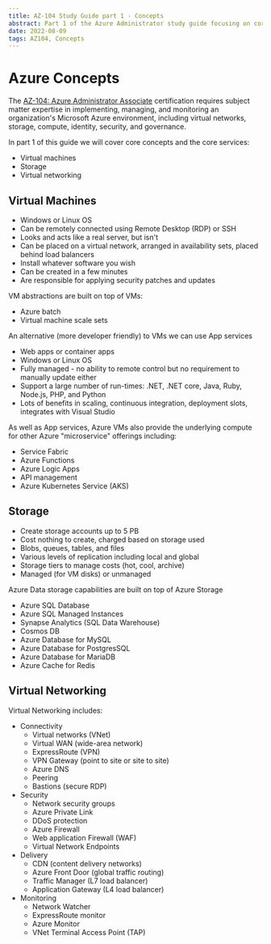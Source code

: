 ```yaml
---
title: AZ-104 Study Guide part 1 - Concepts
abstract: Part 1 of the Azure Administrator study guide focusing on core concepts
date: 2022-08-09
tags: AZ104, Concepts
---
```


# Azure Concepts

The [AZ-104: Azure Administrator Associate](https://docs.microsoft.com/en-us/certifications/azure-administrator/) certification requires subject matter expertise in implementing, managing, and monitoring an organization's Microsoft Azure environment, including virtual networks, storage, compute, identity, security, and governance.

In part 1 of this guide we will cover core concepts and the core services:

- Virtual machines
- Storage
- Virtual networking

## Virtual Machines

- Windows or Linux OS
- Can be remotely connected using Remote Desktop (RDP) or SSH
- Looks and acts like a real server, but isn't
- Can be placed on a virtual network, arranged in availability sets, placed behind load balancers
- Install whatever software you wish
- Can be created in a few minutes
- Are responsible for applying security patches and updates

VM abstractions are built on top of VMs:

- Azure batch
- Virtual machine scale sets

An alternative (more developer friendly) to VMs we can use App services

- Web apps or container apps
- Windows or Linux OS
- Fully managed - no ability to remote control but no requirement to manually update either
- Support a large number of run-times: .NET, .NET core, Java, Ruby, Node.js, PHP, and Python
- Lots of benefits in scaling, continuous integration, deployment slots, integrates with Visual Studio

As well as App services, Azure VMs also provide the underlying compute for other Azure "microservice" offerings including:

- Service Fabric
- Azure Functions
- Azure Logic Apps
- API management
- Azure Kubernetes Service (AKS)

## Storage

- Create storage accounts up to 5 PB 
- Cost nothing to create, charged based on storage used
- Blobs, queues, tables, and files
- Various levels of replication including local and global
- Storage tiers to manage costs (hot, cool, archive)
- Managed (for VM disks) or unmanaged

Azure Data storage capabilities are built on top of Azure Storage

- Azure SQL Database
- Azure SQL Managed Instances
- Synapse Analytics (SQL Data Warehouse)
- Cosmos DB
- Azure Database for MySQL
- Azure Database for PostgresSQL
- Azure Database for MariaDB
- Azure Cache for Redis

## Virtual Networking

Virtual Networking includes:

- Connectivity
    - Virtual networks (VNet)
    - Virtual WAN (wide-area network)
    - ExpressRoute (VPN)
    - VPN Gateway (point to site or site to site)
    - Azure DNS
    - Peering
    - Bastions (secure RDP)
- Security
    - Network security groups
    - Azure Private Link
    - DDoS protection
    - Azure Firewall
    - Web application Firewall (WAF)
    - Virtual Network Endpoints
- Delivery
    - CDN (content delivery networks)
    - Azure Front Door (global traffic routing)
    - Traffic Manager (L7 load balancer)
    - Application Gateway (L4 load balancer)
- Monitoring
    - Network Watcher
    - ExpressRoute monitor
    - Azure Monitor
    - VNet Terminal Access Point (TAP)

